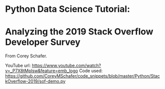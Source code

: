 # Python Data Science Tutorial:
# Analyzing the 2019 Stack Overflow Developer Survey
From Corey Schafer.

YouTube url: https://www.youtube.com/watch?v=_P7X8tMplsw&feature=emb_logo
Code used: https://github.com/CoreyMSchafer/code_snippets/blob/master/Python/StackOverflow-2019/sof-demo.py

